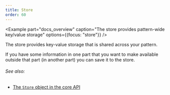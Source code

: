 ```yaml
---
title: Store
order: 60
---
```


<Example 
  part="docs_overview" 
  caption="The store provides pattern-wide key/value storage"
  options={{focus: "store"}}
/>

The store provides key-value storage that is shared across your pattern.

If you have some information in one part that you want to make available
outside that part (in another part) you can save it to the store.

<Note>

###### See also: 

 - [The `Store` object in the core API](/reference/api/store/)

</Note>
